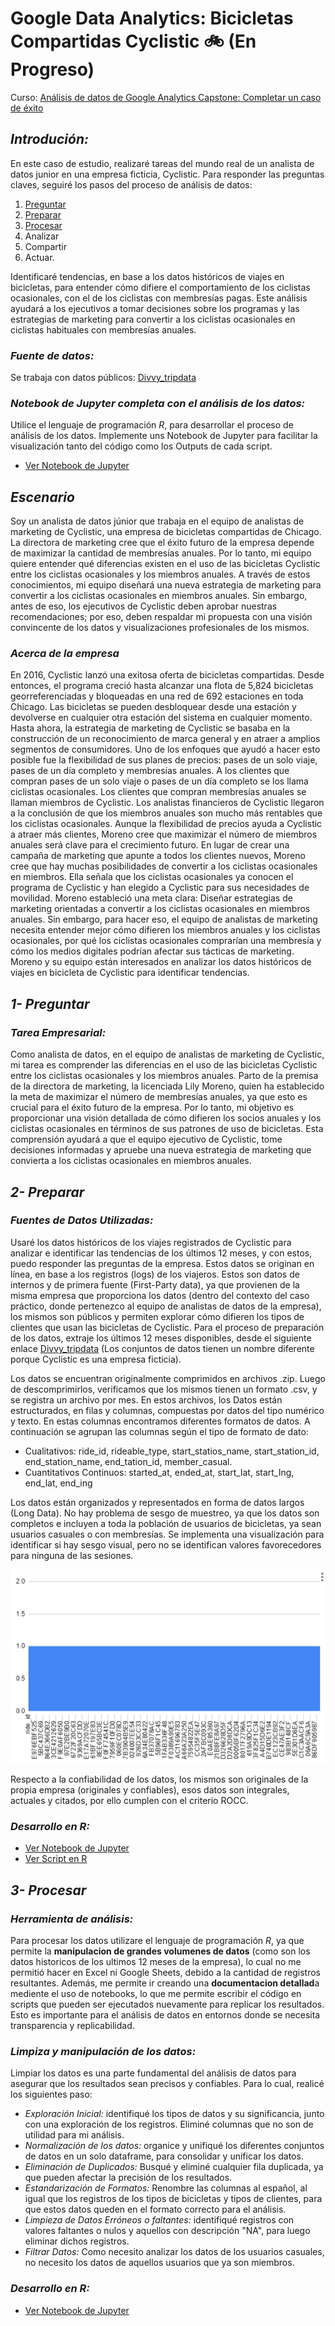 # **Google Data Analytics: Bicicletas Compartidas Cyclistic** 🚲 (En Progreso)

Curso: [Análisis de datos de Google Analytics Capstone: Completar un caso de éxito](https://www.coursera.org/learn/google-data-analytics-capstone)

## *Introdución:*
En este caso de estudio, realizaré tareas del mundo real de un analista de datos junior en una empresa ficticia, Cyclistic. Para responder las preguntas claves, seguiré los pasos del proceso de análisis de datos: 
1. [Preguntar](https://github.com/manuelpalomeque/An-lisis-Bicicletas-Compartidas-Cyclistic/tree/main?tab=readme-ov-file#1--preguntar)
2. [Preparar](https://github.com/manuelpalomeque/An-lisis-Bicicletas-Compartidas-Cyclistic/tree/main#2--preparar)
3. [Procesar](https://github.com/manuelpalomeque/An-lisis-Bicicletas-Compartidas-Cyclistic/blob/main/README.md#3--procesar)
4. Analizar
5. Compartir
6. Actuar.
   
Identificaré tendencias, en base a los datos históricos de viajes en bicicletas, para entender cómo difiere el comportamiento de los ciclistas ocasionales, con el de los ciclistas con membresías pagas. Este análisis ayudará a los ejecutivos a tomar decisiones sobre los programas y las estrategias de marketing para convertir a los ciclistas ocasionales en ciclistas habituales con membresías anuales.

### *Fuente de datos:*
Se trabaja con datos públicos: [Divvy_tripdata](https://divvy-tripdata.s3.amazonaws.com/index.html)

### *Notebook de Jupyter completa con el análisis de los datos:*
Utilice el lenguaje de programación *R*, para desarrollar el proceso de análisis de los datos. Implemente uns Notebook de Jupyter para facilitar la visualización tanto del código como los Outputs de cada script.
* [Ver Notebook de Jupyter](https://github.com/manuelpalomeque/An-lisis-Bicicletas-Compartidas-Cyclistic/blob/main/bicicletas-compartidas-cyclist-google.ipynb)

## *Escenario*
Soy un analista de datos júnior que trabaja en el equipo de analistas de marketing de Cyclistic, una empresa de bicicletas compartidas de Chicago. La directora de marketing cree que el éxito futuro de la empresa depende de maximizar la cantidad de membresías anuales. Por lo tanto, mi equipo quiere entender qué diferencias existen en el uso de las bicicletas Cyclistic entre los ciclistas ocasionales y los miembros anuales. 
A través de estos conocimientos, mi equipo diseñará una nueva estrategia de marketing para convertir a los ciclistas ocasionales en miembros anuales. Sin embargo, antes de eso, los ejecutivos de Cyclistic deben aprobar nuestras recomendaciones; por eso, deben respaldar mi propuesta con una visión convincente de los datos y visualizaciones profesionales de los mismos.

### *Acerca de la empresa*
En 2016, Cyclistic lanzó una exitosa oferta de bicicletas compartidas. Desde entonces, el programa creció hasta alcanzar una flota de 5,824 bicicletas georreferenciadas y bloqueadas en una red de 692 estaciones en toda Chicago. Las bicicletas se pueden desbloquear desde una estación y devolverse en cualquier otra estación del sistema en cualquier momento.
Hasta ahora, la estrategia de marketing de Cyclistic se basaba en la construcción de un reconocimiento de marca general y en atraer a amplios segmentos de consumidores. Uno de los enfoques que ayudó a hacer esto posible fue la flexibilidad de sus planes de precios: pases de un solo viaje, pases de un día completo y membresías anuales. A los clientes que compran pases de un solo viaje o pases de un día completo se los llama ciclistas ocasionales. Los clientes que compran membresías anuales se llaman miembros de Cyclistic.
Los analistas financieros de Cyclistic llegaron a la conclusión de que los miembros anuales son mucho más rentables que los ciclistas ocasionales. Aunque la flexibilidad de precios ayuda a Cyclistic a atraer más clientes, Moreno cree que maximizar el número de miembros anuales será clave para el crecimiento futuro. En lugar de crear una campaña de marketing que apunte a todos los clientes nuevos, Moreno cree que hay muchas posibilidades de convertir a los ciclistas ocasionales en miembros. Ella señala que los ciclistas ocasionales ya conocen el programa de Cyclistic y han elegido a Cyclistic para sus necesidades de movilidad.
Moreno estableció una meta clara: Diseñar estrategias de marketing orientadas a convertir a los ciclistas ocasionales en miembros anuales. Sin embargo, para hacer eso, el equipo de analistas de marketing necesita entender mejor cómo difieren los miembros anuales y los ciclistas ocasionales, por qué los ciclistas ocasionales comprarían una membresía y cómo los medios digitales podrían afectar sus tácticas de marketing. Moreno y su equipo están interesados en analizar los datos históricos de viajes en bicicleta de Cyclistic para identificar tendencias.

## *1- Preguntar*
### *Tarea Empresarial:*
Como analista de datos, en el equipo de analistas de marketing de Cyclistic, mi tarea es comprender las diferencias en el uso de las bicicletas Cyclistic entre los ciclistas ocasionales y los miembros anuales. 
Parto de la premisa de la directora de marketing, la licenciada Lily Moreno, quien  ha establecido la meta de maximizar el número de membresías anuales, ya que esto es crucial para el éxito futuro de la empresa. 
Por lo tanto, mi objetivo es proporcionar una visión detallada de cómo difieren los socios anuales y los ciclistas ocasionales en términos de sus patrones de uso de bicicletas. Esta comprensión ayudará a que el equipo ejecutivo de Cyclistic, tome decisiones informadas  y apruebe una nueva estrategia de marketing que convierta a los ciclistas ocasionales en miembros anuales.

## *2- Preparar*
### *Fuentes de Datos Utilizadas:* 
Usaré los datos históricos de los viajes registrados de Cyclistic para analizar e identificar las tendencias de los últimos 12 meses, y con estos,  puedo responder las preguntas de la empresa. Estos datos se originan en línea, en base a los registros (logs) de los viajeros. 
Estos son datos de internos y de primera fuente (First-Party data), ya que provienen de la misma empresa que proporciona los datos (dentro del contexto del caso práctico, donde pertenezco al equipo de analistas de datos de la empresa), los mismos son públicos y permiten explorar cómo difieren los tipos de clientes que usan las bicicletas de Cyclistic.  Para el proceso de preparación de los datos, extraje los últimos 12 meses disponibles, desde el siguiente enlace [Divvy_tripdata](https://divvy-tripdata.s3.amazonaws.com/index.html)  (Los conjuntos de datos tienen un nombre diferente porque Cyclistic es una empresa ficticia). 

Los datos se encuentran originalmente comprimidos en archivos .zip. Luego de descomprimirlos, verificamos que los mismos tienen un formato .csv, y se registra un archivo por mes. En estos archivos, los Datos están estructurados, en filas y columnas, compuestas por datos del tipo numérico y texto. En estas columnas encontramos diferentes formatos de datos. A continuación se agrupan las columnas según el tipo de formato de dato:
* Cualitativos:  ride_id, rideable_type, start_statios_name, start_station_id, end_station_name, end_tation_id, member_casual.
* Cuantitativos Continuos: started_at, ended_at, start_lat, start_Ing, end_lat, end_ing

Los datos están organizados y representados en forma de datos largos (Long Data). No hay problema de sesgo de muestreo, ya que los datos son completos e incluyen a toda la población de usuarios de bicicletas, ya sean usuarios casuales o con membresías. Se  implementa una visualización  para identificar si hay sesgo visual, pero no se identifican valores favorecedores para ninguna de las sesiones.

![Id25](https://raw.githubusercontent.com/manuelpalomeque/An-lisis-Bicicletas-Compartidas-Cyclistic/main/preparar.png)

Respecto a la confiabilidad de los datos, los mismos son originales de la propia empresa (originales y confiables), esos datos son integrales, actuales y citados, por ello cumplen con el criterio ROCC.

### *Desarrollo en R:*
* [Ver Notebook de Jupyter](https://github.com/manuelpalomeque/An-lisis-Bicicletas-Compartidas-Cyclistic/blob/main/bicicletas-compartidas-cyclist-google.ipynb)
* [Ver Script en R](https://github.com/manuelpalomeque/An-lisis-Bicicletas-Compartidas-Cyclistic/blob/main/02%20-%20Preparar%20Datos.R)


## *3- Procesar*
### *Herramienta de análisis:* 
Para procesar los datos utilizare el lenguaje de programación *R*, ya que permite la **manipulacion de grandes volumenes de datos** (como son los datos historicos de los ultimos 12 meses de la empresa), lo cual no me permitió hacer en Excel ni Google Sheets, debido a la cantidad de registros resultantes.
Además, me permite ir creando una **documentacion detallad**a mediente el uso de notebooks, lo que me permite  escribir el código en scripts que pueden ser ejecutados nuevamente para replicar los resultados. Esto es importante para el análisis de datos en entornos donde se necesita transparencia y replicabilidad. 

### *Limpiza y manipulación de los datos:* 
Limpiar los datos es una parte fundamental del análisis de datos para asegurar que los resultados sean precisos y confiables. Para lo cual, realicé los siguientes paso:
* *Exploración Inicial:* identifiqué los tipos de datos  y su significancia, junto con una exploración de los registros. Eliminé columnas que no son de utilidad para mi análisis.
* *Normalización de los datos:* organice y unifiqué los diferentes conjuntos de datos en un solo dataframe, para consolidar y unificar los datos.
* *Eliminación de Duplicados:* Busqué y eliminé cualquier fila duplicada, ya que pueden afectar la precisión de los resultados.
* *Estandarización de Formatos:* Renombre las columnas al español, al igual que los registros de los tipos de bicicletas y tipos de clientes, para que estos datos queden en el formato correcto para el análisis.
* *Limpieza de Datos Erróneos o faltantes:* identifiqué registros con valores faltantes o nulos y aquellos con descripción "NA", para luego eliminar dichos registros.
* *Filtrar Datos:* Como necesito analizar los datos de los usuarios casuales, no necesito los datos de aquellos usuarios que ya son miembros.


### *Desarrollo en R:*
* [Ver Notebook de Jupyter](https://github.com/manuelpalomeque/An-lisis-Bicicletas-Compartidas-Cyclistic/blob/main/bicicletas-compartidas-cyclist-google.ipynb)

